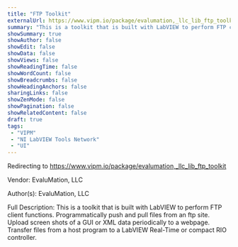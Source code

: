 ```yaml
---
title: "FTP Toolkit"
externalUrl: https://www.vipm.io/package/evalumation,_llc_lib_ftp_toolkit
summary: "This is a toolkit that is built with LabVIEW to perform FTP client functions."
showSummary: true
showAuthor: false
showEdit: false
showData: false
showViews: false
showReadingTime: false
showWordCount: false
showBreadcrumbs: false
showHeadingAnchors: false
sharingLinks: false
showZenMode: false
showPagination: false
showRelatedContent: false
draft: true
tags:
 - "VIPM"
 - "NI LabVIEW Tools Network"
 - "UI"
---
```


Redirecting to https://www.vipm.io/package/evalumation,_llc_lib_ftp_toolkit

Vendor: EvaluMation, LLC

Author(s): EvaluMation, LLC
 
Full Description:
This is a toolkit that is built with LabVIEW to perform FTP client functions. Programmatically push and pull files from an ftp site.  Upload screen shots of a GUI or XML data periodically to a webpage.  Transfer files from a host program to a LabVIEW Real-Time or compact RIO controller.